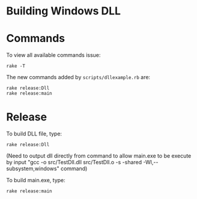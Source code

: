 Building Windows DLL
====================

Commands
========
To view all available commands issue:
```
rake -T
```
The new commands added by `scripts/dllexample.rb` are:
```
rake release:Dll
rake release:main
```

Release
=======
To build DLL file, type:
```
rake release:Dll
```
(Need to output dll directly from command to allow main.exe to be execute
by input "gcc -o src/TestDll.dll src/TestDll.o -s -shared -Wl,--subsystem,windows" command)

To build main.exe, type:
```
rake release:main
```